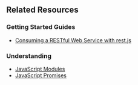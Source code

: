 ## Related Resources

### Getting Started Guides

* [Consuming a RESTful Web Service with rest.js][gs-consuming-rest-restjs]

[gs-consuming-rest-restjs]: /guides/gs/consuming-rest-restjs/

### Understanding

* [JavaScript Modules][u-javascript-modules]
* [JavaScript Promises][u-javascript-promises]

[u-javascript-promises]: /understanding/javascript-promises
[u-javascript-modules]: /understanding/javascript-modules
